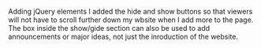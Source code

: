 Adding jQuery elements
    I added the hide and show buttons so that viewers will not have to scroll further down my wbsite when I add more to the page. The box inside the show/gide section can also be used to add announcements or major ideas, not just the inroduction of the website.
 